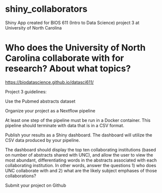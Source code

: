 # shiny_collaborators
Shiny App created for BIOS 611 (Intro to Data Science) project 3 at University of North Carolina

# Who does the University of North Carolina collaborate with for research? About what topics?

https://biodatascience.github.io/datasci611/

Project 3 guidelines:

Use the Pubmed abstracts dataset

Organize your project as a Nextflow pipeline

At least one step of the pipeline must be run in a Docker container. This pipeline should terminate with data that is in a CSV format.

Publish your results as a Shiny dashboard. The dashboard will utilize the CSV data produced by your pipeline.

The dashboard should display the top ten collaborating institutions (based on number of abstracts shared with UNC), and allow the user to view the most abundant, differentiating words in the abstracts associated with each collaborating institution. In other words, answer the questions 1) who does UNC collaborate with and 2) what are the likely subject emphases of those collaborations?

Submit your project on Github
